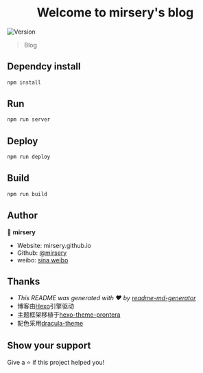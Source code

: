 <h1 align="center">Welcome to mirsery's blog</h1>
<p>
  <img alt="Version" src="https://img.shields.io/badge/version-0.0.0-blue.svg?cacheSeconds=2592000" />
</p>

> Blog

## Dependcy install

```sh
npm install
```

## Run

```sh
npm run server
```

## Deploy
```sh
npm run deploy
```

## Build
```sh
npm run build
```

## Author

👤 **mirsery**

* Website: mirsery.github.io
* Github: [@mirsery](https://github.com/mirsery)
* weibo: [sina weibo](https://weibo.com/lengyekuyu)

## Thanks

* _This README was generated with ❤️ by [readme-md-generator](https://github.com/kefranabg/readme-md-generator)_
* 博客由[Hexo](https://github.com/hexojs/hexo.git)引擎驱动
* 主题框架移植于[hexo-theme-prontera](https://github.com/AngryPowman/hexo-theme-prontera)
* 配色采用[dracula-theme](https://github.com/dracula/dracula-theme)

## Show your support

Give a ⭐️ if this project helped you!